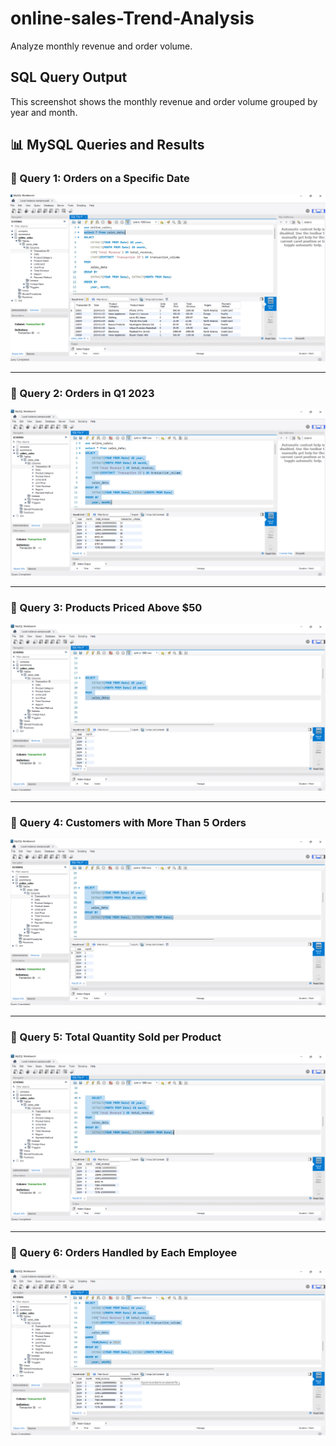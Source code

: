# online-sales-Trend-Analysis
Analyze monthly revenue and order volume.
## SQL Query Output

This screenshot shows the monthly revenue and order volume grouped by year and month.

## 📊 MySQL Queries and Results

### 🔹 Query 1: Orders on a Specific Date
![Query 1](query1.png)

---

### 🔹 Query 2: Orders in Q1 2023
![Query 2](query2.png)

---

### 🔹 Query 3: Products Priced Above $50
![Query 3](query3.png)

---

### 🔹 Query 4: Customers with More Than 5 Orders
![Query 4](query4.png)

---

### 🔹 Query 5: Total Quantity Sold per Product
![Query 5](query5.png)

---

### 🔹 Query 6: Orders Handled by Each Employee
![Query 6](query6.png)
